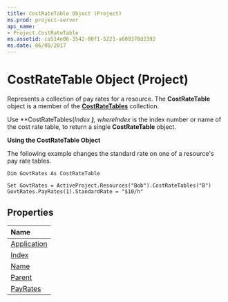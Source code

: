 ```yaml
---
title: CostRateTable Object (Project)
ms.prod: project-server
api_name:
- Project.CostRateTable
ms.assetid: ca514e06-3542-00f1-5221-a609378d2392
ms.date: 06/08/2017
---
```



# CostRateTable Object (Project)


 

Represents a collection of pay rates for a resource. The **CostRateTable** object is a member of the **[CostRateTables](costratetables-object-project.md)** collection.
 
Use **CostRateTables(***Index* **)**, where*Index* is the index number or name of the cost rate table, to return a single **CostRateTable** object.
 
 **Using the CostRateTable Object**
 
The following example changes the standard rate on one of a resource's pay rate tables. 
 



```
Dim GovtRates As CostRateTable 
 
Set GovtRates = ActiveProject.Resources("Bob").CostRateTables("B") 
GovtRates.PayRates(1).StandardRate = "$10/h"
```


## Properties



|**Name**|
|:-----|
|[Application](costratetable-application-property-project.md)|
|[Index](costratetable-index-property-project.md)|
|[Name](costratetable-name-property-project.md)|
|[Parent](costratetable-parent-property-project.md)|
|[PayRates](costratetable-payrates-property-project.md)|


